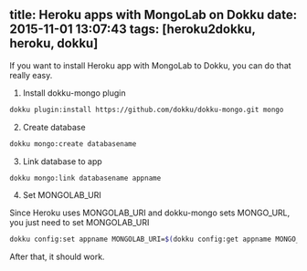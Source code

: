 title: Heroku apps with MongoLab on Dokku
date: 2015-11-01 13:07:43
tags: [heroku2dokku, heroku, dokku]
---

If you want to install Heroku app with MongoLab to Dokku, you can do that really easy. 

1) Install dokku-mongo plugin


```bash
dokku plugin:install https://github.com/dokku/dokku-mongo.git mongo
```

2) Create database

```bash
dokku mongo:create databasename
```

3) Link database to app

```bash
dokku mongo:link databasename appname
```

4) Set MONGOLAB_URI

Since Heroku uses MONGOLAB_URI and dokku-mongo sets MONGO_URL, you just need to set MONGOLAB_URI

```bash
dokku config:set appname MONGOLAB_URI=$(dokku config:get appname MONGO_URL)
```

After that, it should work. 

